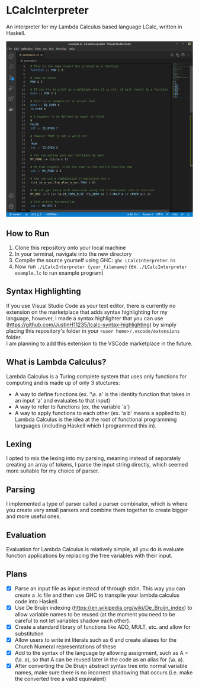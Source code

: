 # LCalcInterpreter
An interpreter for my Lambda Calculus based language LCalc, written in Haskell.

![Screenshot ](/images/lcalc-syntax-highlighting.png?raw=true)

## How to Run
1. Clone this repository onto your local machine
2. In your terminal, navigate into the new directory
3. Compile the source yourself using GHC: `ghc LCalcInterpreter.hs`
4. Now run `./LCalcInterpreter {your_filename}` (ex. `./LCalcInterpreter example.lc` to run example program)

## Syntax Highlighting
If you use Visual Studio Code as your text editor, there is currently no extension on the marketplace that adds syntax highlighting for my language, however, I made a syntax highlighter that you can use (https://github.com/JustinH11235/lcalc-syntax-highlighting) by simply placing this repository's folder in your `<user home>/.vscode/extensions` folder.\
I am planning to add this extension to the VSCode marketplace in the future.

## What is Lambda Calculus?
Lambda Calculus is a Turing complete system that uses only functions for computing and is made up of only 3 stuctures:
* A way to define functions (ex. '\a. a' is the identity function that takes in an input 'a' and evaluates to that input)
* A way to refer to functions (ex. the variable 'a')
* A way to apply functions to each other (ex. 'a b' means a applied to b)
Lambda Calculus is the idea at the root of functional programming languages (including Haskell which I programmed this in).

## Lexing
I opted to mix the lexing into my parsing, meaning instead of separately creating an array of tokens, I parse the input string directly, which seemed more suitable for my choice of parser.

## Parsing
I implemented a type of parser called a parser combinator, which is where you create very small parsers and combine them together to create bigger and more useful ones.

## Evaluation
Evaluation for Lambda Calculus is relatively simple, all you do is evaluate function applications by replacing the free variables with their input.

## Plans
- [x] Parse an input file as input instead of through stdin. This way you can create a .lc file and then use GHC to transpile your lambda calculus code into Haskell.
- [x] Use De Bruijn indexing (https://en.wikipedia.org/wiki/De_Bruijn_index) to allow variable names to be reused (at the moment you need to be careful to not let variables shadow each other).
- [x] Create a standard library of functions like ADD, MULT, etc. and allow for substitution
- [x] Allow users to write int literals such as 6 and create aliases for the Church Numeral representations of these
- [x] Add to the syntax of the language by allowing assignment, such as A = (\a. a), so that A can be reused later in the code as an alias for (\a. a).
- [x] After converting the De Bruijn abstract syntax tree into normal variable names, make sure there is no incorrect shadowing that occurs (i.e. make the converted tree a valid equivalent)
